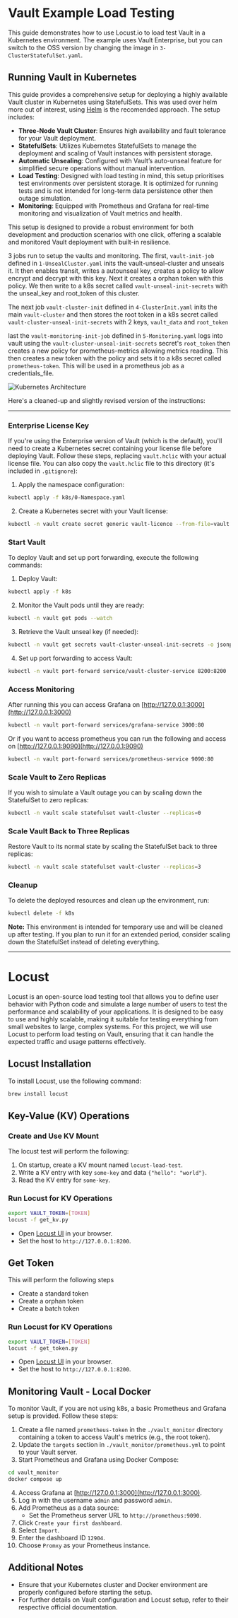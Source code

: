 # Vault Example Load Testing

This guide demonstrates how to use Locust.io to load test Vault in a Kubernetes environment. The example uses Vault Enterprise, but you can switch to the OSS version by changing the image in `3-ClusterStatefulSet.yaml`.


## Running Vault in Kubernetes

This guide provides a comprehensive setup for deploying a highly available Vault cluster in Kubernetes using StatefulSets. This was used over helm more out of interest, using [Helm](https://developer.hashicorp.com/vault/docs/platform/k8s/helm) is the recomended approach. The setup includes:

- **Three-Node Vault Cluster**: Ensures high availability and fault tolerance for your Vault deployment.
- **StatefulSets**: Utilizes Kubernetes StatefulSets to manage the deployment and scaling of Vault instances with persistent storage.
- **Automatic Unsealing**: Configured with Vault’s auto-unseal feature for simplified secure operations without manual intervention.
- **Load Testing**: Designed with load testing in mind, this setup prioritises test environments over persistent storage. It is optimized for running tests and is not intended for long-term data persistence other then outage simulation. 
- **Monitoring**: Equipped with Prometheus and Grafana for real-time monitoring and visualization of Vault metrics and health.

This setup is designed to provide a robust environment for both development and production scenarios with one click, offering a scalable and monitored Vault deployment with built-in resilience.

3 jobs run to setup the vaults and monitoring. The first, `vault-init-job` defined in `1-UnsealCluster.yaml` inits the vault-unseal-cluster and unseals it. It then enables transit, writes a autounseal key, creates a policy to allow encrypt and decrypt with this key. Next it creates a orphan token with this policy. We then write to a k8s secret called `vault-unseal-init-secrets` with the unseal_key and root_token of this cluster. 

The next job `vault-cluster-init` defined in `4-ClusterInit.yaml` inits the main `vault-cluster` and then stores the root token in a k8s secret called `vault-cluster-unseal-init-secrets` with 2 keys, `vault_data` and `root_token`

last the `vault-monitoring-init-job` defined in `5-Monitoring.yaml` logs into vault using the `vault-cluster-unseal-init-secrets` secret's `root_token` then creates a new policy for prometheus-metrics allowing metrics reading. This then creates a new token with the policy and sets it to a k8s secret called `prometheus-token`. This will be used in a prometheus job as a credentials_file. 

![Kubernetes Architecture](docs/vault-k8s.png)

Here's a cleaned-up and slightly revised version of the instructions:

---

### Enterprise License Key

If you're using the Enterprise version of Vault (which is the default), you'll need to create a Kubernetes secret containing your license file before deploying Vault. Follow these steps, replacing `vault.hclic` with your actual license file. You can also copy the `vault.hclic` file to this directory (it's included in `.gitignore`):

1. Apply the namespace configuration:
```bash
kubectl apply -f k8s/0-Namespace.yaml
```

2. Create a Kubernetes secret with your Vault license:
```bash
kubectl -n vault create secret generic vault-licence --from-file=vault.hclic
```

### Start Vault

To deploy Vault and set up port forwarding, execute the following commands:

1. Deploy Vault:
```bash
kubectl apply -f k8s
```

2. Monitor the Vault pods until they are ready:
```bash
kubectl -n vault get pods --watch
```

3. Retrieve the Vault unseal key (if needed):
```bash
kubectl -n vault get secrets vault-cluster-unseal-init-secrets -o jsonpath="{.data.vault_data}" | base64 -d
```

4. Set up port forwarding to access Vault:
```bash
kubectl -n vault port-forward service/vault-cluster-service 8200:8200
```

### Access Monitoring
After running this you can access Grafana on [http://127.0.0.1:3000](http://127.0.0.1:3000)
```bash
kubectl -n vault port-forward services/grafana-service 3000:80
```

Or if you want to access prometheus you can run the following and access on [http://127.0.0.1:9090](http://127.0.0.1:9090)
```bash
kubectl -n vault port-forward services/prometheus-service 9090:80
```

### Scale Vault to Zero Replicas

If you wish to simulate a Vault outage you can by scaling down the StatefulSet to zero replicas:

```bash
kubectl -n vault scale statefulset vault-cluster --replicas=0
```

### Scale Vault Back to Three Replicas

Restore Vault to its normal state by scaling the StatefulSet back to three replicas:

```bash
kubectl -n vault scale statefulset vault-cluster --replicas=3
```

### Cleanup

To delete the deployed resources and clean up the environment, run:

```bash
kubectl delete -f k8s
```

**Note:** This environment is intended for temporary use and will be cleaned up after testing. If you plan to run it for an extended period, consider scaling down the StatefulSet instead of deleting everything.

---
# Locust

Locust is an open-source load testing tool that allows you to define user behavior with Python code and simulate a large number of users to test the performance and scalability of your applications. It is designed to be easy to use and highly scalable, making it suitable for testing everything from small websites to large, complex systems. For this project, we will use Locust to perform load testing on Vault, ensuring that it can handle the expected traffic and usage patterns effectively.

## Locust Installation

To install Locust, use the following command:

```bash
brew install locust
```

## Key-Value (KV) Operations

### Create and Use KV Mount
The locust test will perform the following:
1. On startup, create a KV mount named `locust-load-test`.
2. Write a KV entry with key `some-key` and data `{"hello": "world"}`.
3. Read the KV entry for `some-key`.

### Run Locust for KV Operations

```bash
export VAULT_TOKEN=[TOKEN]
locust -f get_kv.py
```

- Open [Locust UI](http://127.0.0.1:8089/) in your browser.
- Set the host to `http://127.0.0.1:8200`.

## Get Token
This will perform the following steps
* Create a standard token
* Create a orphan token
* Create a batch token

### Run Locust for KV Operations

```bash
export VAULT_TOKEN=[TOKEN]
locust -f get_token.py
```

- Open [Locust UI](http://127.0.0.1:8089/) in your browser.
- Set the host to `http://127.0.0.1:8200`.

## Monitoring Vault - Local Docker

To monitor Vault, if you are not using k8s, a basic Prometheus and Grafana setup is provided. Follow these steps:

1. Create a file named `prometheus-token` in the `./vault_monitor` directory containing a token to access Vault's metrics (e.g., the root token).
2. Update the `targets` section in `./vault_monitor/prometheus.yml` to point to your Vault server.
3. Start Prometheus and Grafana using Docker Compose:

```bash
cd vault_monitor
docker compose up
```

4. Access Grafana at [http://127.0.0.1:3000](http://127.0.0.1:3000).
5. Log in with the username `admin` and password `admin`.
6. Add Prometheus as a data source:
   - Set the Prometheus server URL to `http://prometheus:9090`.
7. Click `Create your first dashboard`.
8. Select `Import`.
9. Enter the dashboard ID `12904`.
10. Choose `Promxy` as your Prometheus instance.

## Additional Notes

- Ensure that your Kubernetes cluster and Docker environment are properly configured before starting the setup.
- For further details on Vault configuration and Locust setup, refer to their respective official documentation.
